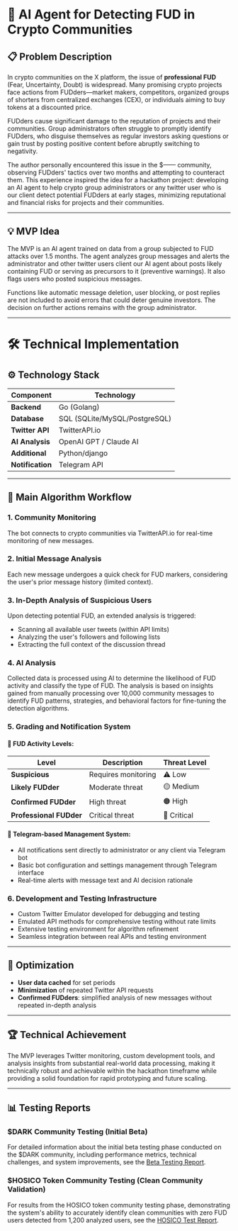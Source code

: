 # 🤖 AI Agent for Detecting FUD in Crypto Communities

## 📋 Problem Description

In crypto communities on the X platform, the issue of **professional FUD** (Fear, Uncertainty, Doubt) is widespread. Many promising crypto projects face actions from FUDders—market makers, competitors, organized groups of shorters from centralized exchanges (CEX), or individuals aiming to buy tokens at a discounted price.

FUDders cause significant damage to the reputation of projects and their communities. Group administrators often struggle to promptly identify FUDders, who disguise themselves as regular investors asking questions or gain trust by posting positive content before abruptly switching to negativity.

The author personally encountered this issue in the $—— community, observing FUDders' tactics over two months and attempting to counteract them. This experience inspired the idea for a hackathon project: developing an AI agent to help crypto group administrators or any twitter user who is our client detect potential FUDders at early stages, minimizing reputational and financial risks for projects and their communities.

---

## 💡 MVP Idea

The MVP is an AI agent trained on data from a group subjected to FUD attacks over 1.5 months. The agent analyzes group messages and alerts the administrator and other twitter users client our AI agent about posts likely containing FUD or serving as precursors to it (preventive warnings). It also flags users who posted suspicious messages.

Functions like automatic message deletion, user blocking, or post replies are not included to avoid errors that could deter genuine investors. The decision on further actions remains with the group administrator.

---

# 🛠️ Technical Implementation

## ⚙️ Technology Stack

| Component        | Technology |
|------------------|------------|
| **Backend**      | Go (Golang) |
| **Database**     | SQL (SQLite/MySQL/PostgreSQL) |
| **Twitter API**  | TwitterAPI.io |
| **AI Analysis**  | OpenAI GPT / Claude AI |
| **Additional**   | Python/django |
| **Notification** | Telegram API |

---

## 🔄 Main Algorithm Workflow

### 1. **Community Monitoring**
The bot connects to crypto communities via TwitterAPI.io for real-time monitoring of new messages.

### 2. **Initial Message Analysis**
Each new message undergoes a quick check for FUD markers, considering the user's prior message history (limited context).

### 3. **In-Depth Analysis of Suspicious Users**
Upon detecting potential FUD, an extended analysis is triggered:

- Scanning all available user tweets (within API limits)
- Analyzing the user's followers and following lists
- Extracting the full context of the discussion thread

### 4. **AI Analysis**
Collected data is processed using AI to determine the likelihood of FUD activity and classify the type of FUD. The analysis is based on insights gained from manually processing over 10,000 community messages to identify FUD patterns, strategies, and behavioral factors for fine-tuning the detection algorithms.

### 5. **Grading and Notification System**

#### 🚨 FUD Activity Levels:

| Level | Description | Threat Level |
|-------|-------------|--------------|
| **Suspicious** | Requires monitoring | ⚠️ Low |
| **Likely FUDder** | Moderate threat | 🟡 Medium |
| **Confirmed FUDder** | High threat | 🟠 High |
| **Professional FUDder** | Critical threat | 🔴 Critical |

#### 📱 Telegram-based Management System:

- All notifications sent directly to administrator or any client via Telegram bot
- Basic bot configuration and settings management through Telegram interface
- Real-time alerts with message text and AI decision rationale

### 6. **Development and Testing Infrastructure**

- Custom Twitter Emulator developed for debugging and testing
- Emulated API methods for comprehensive testing without rate limits
- Extensive testing environment for algorithm refinement
- Seamless integration between real APIs and testing environment

---

## 🚀 Optimization

- **User data cached** for set periods
- **Minimization** of repeated Twitter API requests
- **Confirmed FUDders**: simplified analysis of new messages without repeated in-depth analysis

---

## 🏆 Technical Achievement

The MVP leverages Twitter monitoring, custom development tools, and analysis insights from substantial real-world data processing, making it technically robust and achievable within the hackathon timeframe while providing a solid foundation for rapid prototyping and future scaling.

---

## 📊 Testing Reports

### $DARK Community Testing (Initial Beta)
For detailed information about the initial beta testing phase conducted on the $DARK community, including performance metrics, technical challenges, and system improvements, see the [Beta Testing Report](beta_test_report.md).

### $HOSICO Token Community Testing (Clean Community Validation)
For results from the HOSICO token community testing phase, demonstrating the system's ability to accurately identify clean communities with zero FUD users detected from 1,200 analyzed users, see the [HOSICO Test Report](hosico_test_report.md).